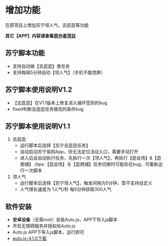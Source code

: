 # 增加功能
在原项目上增加苏宁领人气，去逛逛等功能

**其它【APP】内容请查看[原作者项目](https://github.com/hyue418/taobao-11-11)**

## 苏宁脚本功能
* 支持自动做【去逛逛】类任务
* 支持每隔5分钟自动【领人气】（手机不能熄屏）
  
## 苏宁脚本使用说明V1.2
- 【去逛逛】在V1.1版本上修复进入循环签到的bug
- fixed判断去逛逛任务做完的条件bug
  
## 苏宁脚本使用说明V1.1
1. 去逛逛
   - 运行脚本后选择【苏宁去逛逛任务】
   - 自动启动苏宁易购App，但无法定位活动入口，需要手动打开
   - 进入后会自动执行任务，先执行一次【领人气】，再执行【逛会场】&【逛商铺】 (tips:【逛会场】与【逛商铺】任务切换时可能存在bug，可重新运行一次脚本
2. 领人气
   - 运行脚本后选择【苏宁领人气】，触发间隔为5分钟，暂不支持自定义
   - 人气增长速度为 1人气/秒 每5分钟获取300人气

## 软件安装
* **安卓设备**（无需root）安装Auto.js，APP下导入js脚本
* 开启无障碍服务并授权给Auto.js
* Auto.js APP下导入js脚本，运行即可
* [auto.js-4.1.0下载](https://share.weiyun.com/5a9g8ys)

